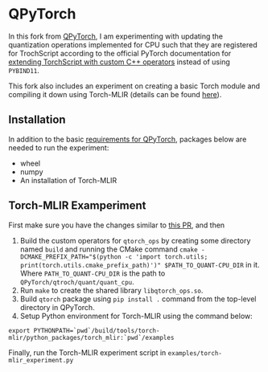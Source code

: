 # QPyTorch

In this fork from [QPyTorch](https://github.com/Tiiiger/QPyTorch), I am experimenting with updating the quantization operations implemented for CPU such that they are registered for TrochScript according to the official PyTorch documentation for [extending TorchScript with custom C++ operators](https://pytorch.org/tutorials/advanced/torch_script_custom_ops.html#registering-the-custom-operator-with-torchscript) instead of using `PYBIND11`.

This fork also includes an experiment on creating a basic Torch module and compiling it down using Torch-MLIR (details can be found [here](https://github.com/llvm/torch-mlir/issues/910)). 

## Installation

In addition to the basic [requirements for QPyTorch](https://github.com/Tiiiger/QPyTorch#installation), packages below are needed to run the experiment:

- wheel
- numpy
- An installation of Torch-MLIR

## Torch-MLIR Examperiment

First make sure you have the changes similar to [this PR](https://github.com/Svoch/QPyTorch/pull/1), and then
1. Build the custom operators for `qtorch_ops` by creating some directory named `build` and running the CMake command `cmake -DCMAKE_PREFIX_PATH="$(python -c 'import torch.utils; print(torch.utils.cmake_prefix_path)')" $PATH_TO_QUANT-CPU_DIR` in it. Where `PATH_TO_QUANT-CPU_DIR` is the path to `QPyTorch/qtroch/quant/quant_cpu`.
1. Run `make` to create the shared library `libqtorch_ops.so`.
1. Build `qtorch` package using `pip install .` command from the top-level directory in QPyTorch.
1. Setup Python environment for Torch-MLIR using the command below:
```
export PYTHONPATH=`pwd`/build/tools/torch-mlir/python_packages/torch_mlir:`pwd`/examples
```

Finally, run the Torch-MLIR experiment script in `examples/torch-mlir_experiment.py`